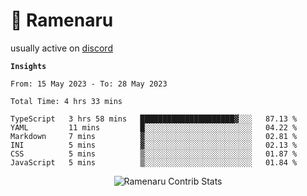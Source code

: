 # 🍜 Ramenaru

usually active on <a href="https://discordapp.com/users/503291004200157185">discord</a> 

**`Insights`**

<!--START_SECTION:waka-->

```text
From: 15 May 2023 - To: 28 May 2023

Total Time: 4 hrs 33 mins

TypeScript   3 hrs 58 mins   █████████████████████▓░░░   87.13 %
YAML         11 mins         █░░░░░░░░░░░░░░░░░░░░░░░░   04.22 %
Markdown     7 mins          ▓░░░░░░░░░░░░░░░░░░░░░░░░   02.81 %
INI          5 mins          ▓░░░░░░░░░░░░░░░░░░░░░░░░   02.13 %
CSS          5 mins          ▒░░░░░░░░░░░░░░░░░░░░░░░░   01.87 %
JavaScript   5 mins          ▒░░░░░░░░░░░░░░░░░░░░░░░░   01.84 %
```

<!--END_SECTION:waka-->

<div style="text-align: center;">
   <img align="center" src="https://github-readme-streak-stats.herokuapp.com/?user=Ramenaru&theme=dark&card_width=520" alt="Ramenaru Contrib Stats" />
</div>



